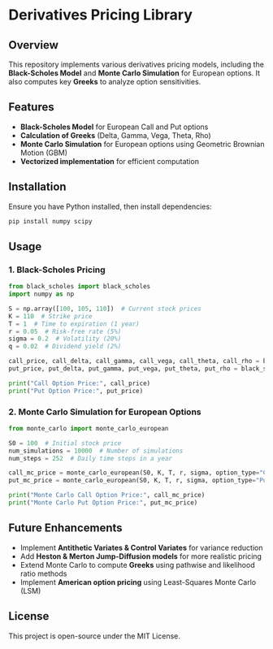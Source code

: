 # Derivatives Pricing Library

## Overview
This repository implements various derivatives pricing models, including the **Black-Scholes Model** and **Monte Carlo Simulation** for European options. It also computes key **Greeks** to analyze option sensitivities.

## Features
- **Black-Scholes Model** for European Call and Put options
- **Calculation of Greeks** (Delta, Gamma, Vega, Theta, Rho)
- **Monte Carlo Simulation** for European options using Geometric Brownian Motion (GBM)
- **Vectorized implementation** for efficient computation

## Installation
Ensure you have Python installed, then install dependencies:
```bash
pip install numpy scipy
```

## Usage

### 1. Black-Scholes Pricing
```python
from black_scholes import black_scholes
import numpy as np

S = np.array([100, 105, 110])  # Current stock prices
K = 110  # Strike price
T = 1  # Time to expiration (1 year)
r = 0.05  # Risk-free rate (5%)
sigma = 0.2  # Volatility (20%)
q = 0.02  # Dividend yield (2%)

call_price, call_delta, call_gamma, call_vega, call_theta, call_rho = black_scholes(S, K, T, r, sigma, option_Type="Call", q=q)
put_price, put_delta, put_gamma, put_vega, put_theta, put_rho = black_scholes(S, K, T, r, sigma, option_Type="Put", q=q)

print("Call Option Price:", call_price)
print("Put Option Price:", put_price)
```

### 2. Monte Carlo Simulation for European Options
```python
from monte_carlo import monte_carlo_european

S0 = 100  # Initial stock price
num_simulations = 10000  # Number of simulations
num_steps = 252  # Daily time steps in a year

call_mc_price = monte_carlo_european(S0, K, T, r, sigma, option_type="Call", num_simulations=num_simulations, num_steps=num_steps)
put_mc_price = monte_carlo_european(S0, K, T, r, sigma, option_type="Put", num_simulations=num_simulations, num_steps=num_steps)

print("Monte Carlo Call Option Price:", call_mc_price)
print("Monte Carlo Put Option Price:", put_mc_price)
```

## Future Enhancements
- Implement **Antithetic Variates & Control Variates** for variance reduction
- Add **Heston & Merton Jump-Diffusion models** for more realistic pricing
- Extend Monte Carlo to compute **Greeks** using pathwise and likelihood ratio methods
- Implement **American option pricing** using Least-Squares Monte Carlo (LSM)

## License
This project is open-source under the MIT License.

